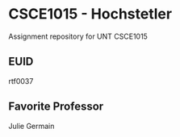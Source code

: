 # CSCE1015 - Hochstetler
Assignment repository for UNT CSCE1015
## EUID
rtf0037
## Favorite Professor
Julie Germain
